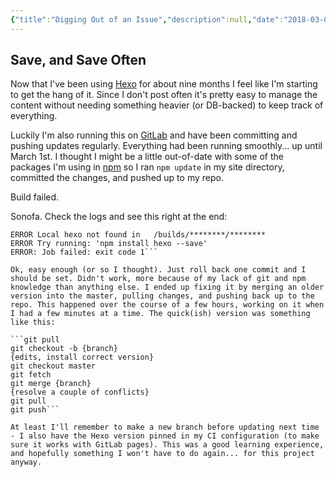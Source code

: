 ```yaml
---
{"title":"Digging Out of an Issue","description":null,"date":"2018-03-02","tags":["git","GitLab","hexo","webdev","pre-11ty"],"dg-publish":true,"created":"2018-03-02T11:38:42","updated":"2025-08-09T22:39:58-04:00","permalink":"/notes/2018/digging-out-of-an-issue/","dgPassFrontmatter":true}
---
```



## Save, and Save Often

Now that I've been using [Hexo](https://hexo.io/) for about nine months I feel like I'm starting to get the hang of it. Since I don't post often it's pretty easy to manage the content without needing something heavier (or DB-backed) to keep track of everything.

Luckily I'm also running this on [GitLab](https://gitlab.com/) and have been committing and pushing updates regularly. Everything had been running smoothly... up until March 1st. I thought I might be a little out-of-date with some of the packages I'm using in [npm](https://www.npmjs.com/) so I ran `npm update` in my site directory, committed the changes, and pushed up to my repo.

Build failed.

Sonofa. Check the logs and see this right at the end:

```$ hexo deploy
ERROR Local hexo not found in   /builds/********/********
ERROR Try running: 'npm install hexo --save'
ERROR: Job failed: exit code 1```

Ok, easy enough (or so I thought). Just roll back one commit and I should be set. Didn't work, more because of my lack of git and npm knowledge than anything else. I ended up fixing it by merging an older version into the master, pulling changes, and pushing back up to the repo. This happened over the course of a few hours, working on it when I had a few minutes at a time. The quick(ish) version was something like this:

```git pull
git checkout -b {branch}
{edits, install correct version}
git checkout master
git fetch
git merge {branch}
{resolve a couple of conflicts}
git pull
git push```

At least I'll remember to make a new branch before updating next time - I also have the Hexo version pinned in my CI configuration (to make sure it works with GitLab pages). This was a good learning experience, and hopefully something I won't have to do again... for this project anyway.
